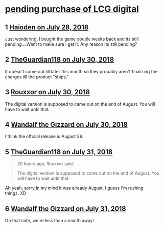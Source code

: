 # [pending purchase of LCG digital](https://community.fantasyflightgames.com/topic/279875-pending-purchase-of-lcg-digital/)

## 1 [Haioden on July 28, 2018](https://community.fantasyflightgames.com/topic/279875-pending-purchase-of-lcg-digital/?do=findComment&comment=3418110)

Just wondering, I bought the game couple weeks back and its still pending....Want to make sure I get it. Any reason its still pending?

## 2 [TheGuardian118 on July 30, 2018](https://community.fantasyflightgames.com/topic/279875-pending-purchase-of-lcg-digital/?do=findComment&comment=3420092)

It doesn't come out till later this month so they probably aren't finalizing the charges till the product "ships."

## 3 [Rouxxor on July 30, 2018](https://community.fantasyflightgames.com/topic/279875-pending-purchase-of-lcg-digital/?do=findComment&comment=3420156)

The digital version is supposed to came out on the end of August. You will have to wait until that.

## 4 [Wandalf the Gizzard on July 30, 2018](https://community.fantasyflightgames.com/topic/279875-pending-purchase-of-lcg-digital/?do=findComment&comment=3420241)

I think the official release is August 28.

## 5 [TheGuardian118 on July 31, 2018](https://community.fantasyflightgames.com/topic/279875-pending-purchase-of-lcg-digital/?do=findComment&comment=3421124)

> 20 hours ago, Rouxxor said:
> 
> The digital version is supposed to came out on the end of August. You will have to wait until that.

Ah yeah, sorry in my mind it was already August. I guess I'm rushing things. XD

## 6 [Wandalf the Gizzard on July 31, 2018](https://community.fantasyflightgames.com/topic/279875-pending-purchase-of-lcg-digital/?do=findComment&comment=3421163)

On that note, we're less than a month away!

